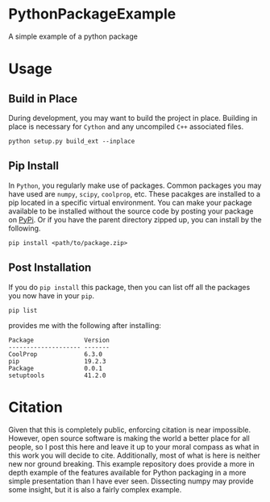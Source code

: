# PythonPackageExample
A simple example of a python package

# Usage
## Build in Place
During development, you may want to build the project in place.
Building in place is necessary for `Cython` and any uncompiled `C++`
associated files.  
```
python setup.py build_ext --inplace
```

## Pip Install
In `Python`, you regularly make use of packages. Common packages you may have
used are `numpy`, `scipy`, `coolprop`, etc. These pacakges are installed to a 
pip located in a specific virtual environment. You can make your package
available to be installed without the source code by posting your package 
on  <a href="https://pypi.org/">PyPi</a>. Or if you have the parent directory 
zipped up, you can install by the following. 
```
pip install <path/to/package.zip>
``` 
## Post Installation
If you do `pip install` this package, then you can list off all the packages you
now have in your `pip`.
```
pip list
```
provides me with the following after installing:
```
Package              Version
-------------------- -------
CoolProp             6.3.0  
pip                  19.2.3 
Package              0.0.1  
setuptools           41.2.0
``` 

# Citation
Given that this is completely public, enforcing citation is near impossible.
However, open source software is making the world a better place for all people, so 
I post this here and leave it up to your moral compass as what in this work 
you will decide to cite. Additionally, most of what is here is neither new nor 
ground breaking. This example repository does provide a more in depth 
example of the features available for Python packaging in a more simple 
presentation than I have ever seen. Dissecting numpy may provide some 
insight, but it is also a fairly complex example. 
